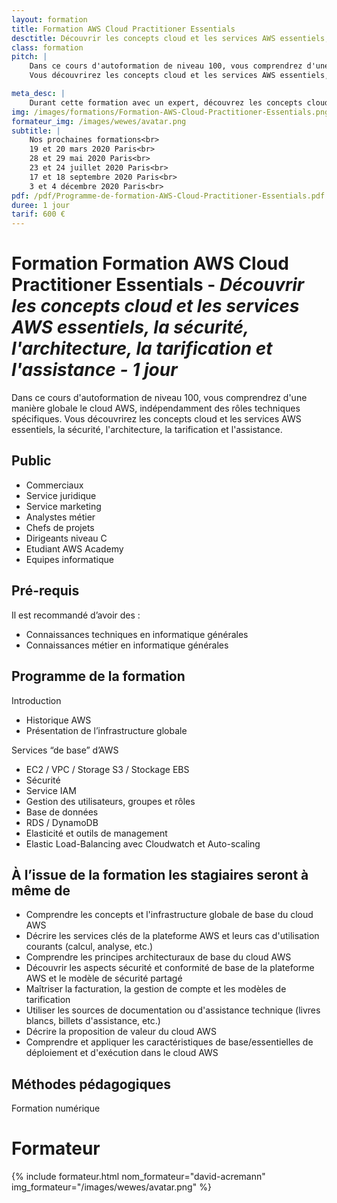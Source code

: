 ```yaml
---
layout: formation
title: Formation AWS Cloud Practitioner Essentials
desctitle: Découvrir les concepts cloud et les services AWS essentiels, la sécurité, l'architecture, la tarification et l'assistance.
class: formation
pitch: |
    Dans ce cours d'autoformation de niveau 100, vous comprendrez d'une manière globale le cloud AWS, indépendamment des rôles techniques spécifiques.
    Vous découvrirez les concepts cloud et les services AWS essentiels, la sécurité, l'architecture, la tarification et l'assistance.

meta_desc: |
    Durant cette formation avec un expert, découvrez les concepts cloud et les services AWS essentiels, la sécurité, l'architecture, la tarification et l'assistance
img: /images/formations/Formation-AWS-Cloud-Practitioner-Essentials.png
formateur_img: /images/wewes/avatar.png
subtitle: |
    Nos prochaines formations<br>
    19 et 20 mars 2020 Paris<br>
    28 et 29 mai 2020 Paris<br>
    23 et 24 juillet 2020 Paris<br>
    17 et 18 septembre 2020 Paris<br>
    3 et 4 décembre 2020 Paris<br>
pdf: /pdf/Programme-de-formation-AWS-Cloud-Practitioner-Essentials.pdf
duree: 1 jour
tarif: 600 €
---
```


# Formation Formation AWS Cloud Practitioner Essentials - *Découvrir les concepts cloud et les services AWS essentiels, la sécurité, l'architecture, la tarification et l'assistance - 1 jour*

Dans ce cours d'autoformation de niveau 100, vous comprendrez d'une manière globale le cloud AWS, indépendamment des rôles techniques spécifiques.
Vous découvrirez les concepts cloud et les services AWS essentiels, la sécurité, l'architecture, la tarification et l'assistance.

## Public

* Commerciaux
* Service juridique
* Service marketing
* Analystes métier
* Chefs de projets
* Dirigeants niveau C
* Etudiant AWS Academy 
* Equipes informatique

## Pré-requis

Il est recommandé d’avoir des :
* Connaissances techniques en informatique générales
* Connaissances métier en informatique générales

## Programme de la formation

Introduction
* Historique AWS 
* Présentation de l’infrastructure globale

Services “de base” d’AWS
* EC2 / VPC / Storage S3 / Stockage EBS                   
* Sécurité
* Service IAM                                                        
* Gestion des utilisateurs, groupes et rôles
* Base de données
* RDS / DynamoDB                                                      
* Elasticité et outils de management
* Elastic Load-Balancing avec Cloudwatch et Auto-scaling

## À l’issue de la formation les stagiaires seront à même de

* Comprendre les concepts et l'infrastructure globale de base du cloud AWS
* Décrire les services clés de la plateforme AWS et leurs cas d'utilisation courants (calcul, analyse, etc.)
* Comprendre les principes architecturaux de base du cloud AWS
* Découvrir les aspects sécurité et conformité de base de la plateforme AWS et le modèle de sécurité partagé
* Maîtriser la facturation, la gestion de compte et les modèles de tarification
* Utiliser les sources de documentation ou d'assistance technique (livres blancs, billets d'assistance, etc.)
* Décrire la proposition de valeur du cloud AWS
* Comprendre et appliquer les caractéristiques de base/essentielles de déploiement et d'exécution dans le cloud AWS


## Méthodes pédagogiques

Formation numérique

# Formateur

{% include formateur.html nom_formateur="david-acremann" img_formateur="/images/wewes/avatar.png" %}
